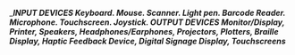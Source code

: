 ______INPUT DEVICES 
Keyboard.
Mouse.
Scanner.
Light pen.
Barcode Reader.
Microphone.
Touchscreen.
Joystick.
OUTPUT DEVICES Monitor/Display, Printer, Speakers, Headphones/Earphones, Projectors, Plotters, Braille Display, Haptic Feedback Device, Digital Signage Display, Touchscreens_____
